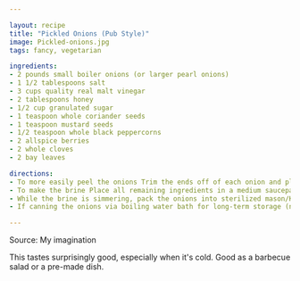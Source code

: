 ```yaml
---

layout: recipe
title: "Pickled Onions (Pub Style)"
image: Pickled-onions.jpg
tags: fancy, vegetarian

ingredients:
- 2 pounds small boiler onions (or larger pearl onions)
- 1 1/2 tablespoons salt
- 3 cups quality real malt vinegar
- 2 tablespoons honey
- 1/2 cup granulated sugar
- 1 teaspoon whole coriander seeds
- 1 teaspoon mustard seeds
- 1/2 teaspoon whole black peppercorns
- 2 allspice berries
- 2 whole cloves
- 2 bay leaves

directions:
- To more easily peel the onions Trim the ends off of each onion and place them in a heat-proof bowl. Pour boiling water over them and let them sit for a minute. Then drain, rinse with cold water and remove the peels. Place the peeled onions in a bowl, sprinkle with the salt and toss to distribute the salt. Cover with a towel or loosely with plastic wrap and let them sit at room temp overnight. Don't let them sit longer than 14 hours or so or the amount of "crunch" will be compromised. Rinse well and drain thoroughly.
- To make the brine Place all remaining ingredients in a medium saucepan and bring to a boil until the sugar is dissolved.
- While the brine is simmering, pack the onions into sterilized mason/Kilner jars. Pour the hot brine over the onions (I pour it through a sieve to collect the spices) and then distribute the spices among the jars. Stick a butter knife or other long object down into the jars to ensure there are no air bubbles. Wipe the jar rims down with a clean, damp cloth. Place the canning lids on the jars (or rubber rings if using) and screw/snap shut while hot to create a vacuum seal. Let the onions cool and then place them somewhere at room temp to mature for at least 3-4 weeks before eating, preferably 6-8 weeks for best flavor. Once opened store them in the fridge where they will keep for 3+ months.
- If canning the onions via boiling water bath for long-term storage (note they will lost much of their crunchiness) Pack the jars as described above and wipe the rims. Stick a butter knife or other long object down into the jars to ensure there are no air bubbles. Place the lids on the jars and screw them on. Process them in a boiling water bath canner. For pintsized jars in altitudes up to 1000 ft, process for 10 minutes (see chart in blog post for higher altitudes). Remove the jars from the canner and let them sit undisturbed for 24 hours. Check to make sure the lids are airtight. Then store them in a cool, dark place where they will keep for up to a year. Once opened store them in the fridge where they will keep for 3+ months.

---
```


Source: My imagination

This tastes surprisingly good, especially when it's cold.
Good as a barbecue salad or a pre-made dish.